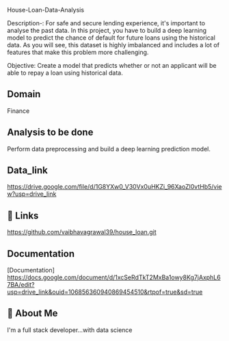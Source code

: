 
House-Loan-Data-Analysis

Description-:
For safe and secure lending experience, it's important to analyse the past data. In this project, you have to build a deep learning model to predict the chance of default for future loans using the historical data. As you will see, this dataset is highly imbalanced and includes a lot of features that make this problem more challenging.

Objective: Create a model that predicts whether or not an applicant will be able to repay a loan using historical data.



## Domain
Finance
## Analysis to be done
Perform data preprocessing and build a deep learning prediction model.
## Data_link
https://drive.google.com/file/d/1G8YXw0_V30Vx0uHKZi_96XaoZl0vtHb5/view?usp=drive_link
## 🔗 Links
https://github.com/vaibhavagrawal39/house_loan.git

## Documentation

[Documentation]
https://docs.google.com/document/d/1xcSeRdTkT2MxBa1owy8Kg7jAxphL67BA/edit?usp=drive_link&ouid=106856360940869454510&rtpof=true&sd=true


## 🚀 About Me
I'm a full stack developer...with data science

